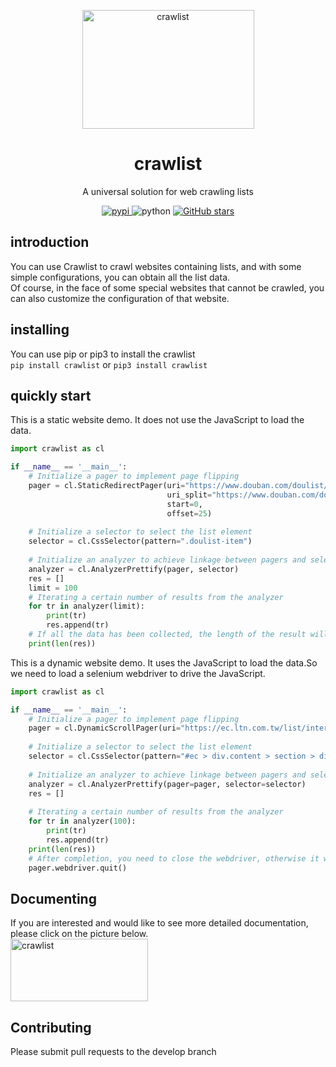 <!-- markdownlint-disable MD033 MD041 -->
<p align="center">
  <a href="https://github.com/WwwwwyDev/crawlist"><img src="https://s2.loli.net/2024/04/12/C9tV8wvzUPM7lgb.png" alt="crawlist" style="width:275px; height:190px" ></a>
</p>

<div align="center">

# crawlist

<!-- prettier-ignore-start -->
<!-- markdownlint-disable-next-line MD036 -->
A universal solution for web crawling lists
<!-- prettier-ignore-end -->

<p align="center">
  <a href="https://pypi.python.org/pypi/crawlist">
    <img src="https://img.shields.io/pypi/v/crawlist" alt="pypi">
  </a>
  <img src="https://img.shields.io/badge/python-3.8.0+-blue" alt="python">
  <a href="https://github.com/WwwwwyDev/crawlist/stargazers"><img src="https://img.shields.io/github/stars/WwwwwyDev/crawlist" alt="GitHub stars"style="max-width: 100%;">
  </a>
  <br/>
</p>
</div>


## introduction

You can use Crawlist to crawl websites containing lists, and with some simple configurations, you can obtain all the list data.\
Of course, in the face of some special websites that cannot be crawled, you can also customize the configuration of that website.

## installing
You can use pip or pip3 to install the crawlist\
`pip install crawlist` or `pip3 install crawlist`

## quickly start
This is a static website demo. It does not use the JavaScript to load the data.
```python
import crawlist as cl

if __name__ == '__main__':
    # Initialize a pager to implement page flipping 
    pager = cl.StaticRedirectPager(uri="https://www.douban.com/doulist/893264/?start=0&sort=seq&playable=0&sub_type=",
                                   uri_split="https://www.douban.com/doulist/893264/?start=%v&sort=seq&playable=0&sub_type=",
                                   start=0,
                                   offset=25) 
    
    # Initialize a selector to select the list element
    selector = cl.CssSelector(pattern=".doulist-item")
    
    # Initialize an analyzer to achieve linkage between pagers and selectors
    analyzer = cl.AnalyzerPrettify(pager, selector)
    res = []
    limit = 100
    # Iterating a certain number of results from the analyzer
    for tr in analyzer(limit): 
        print(tr)
        res.append(tr)
    # If all the data has been collected, the length of the result will be less than the limit
    print(len(res))
```
This is a dynamic website demo. It uses the JavaScript to load the data.So we need to load a selenium webdriver to drive the JavaScript.
```python
import crawlist as cl

if __name__ == '__main__':
    # Initialize a pager to implement page flipping 
    pager = cl.DynamicScrollPager(uri="https://ec.ltn.com.tw/list/international")
    
    # Initialize a selector to select the list element
    selector = cl.CssSelector(pattern="#ec > div.content > section > div.whitecon.boxTitle.boxText > ul > li")
    
    # Initialize an analyzer to achieve linkage between pagers and selectors
    analyzer = cl.AnalyzerPrettify(pager=pager, selector=selector)
    res = []
    
    # Iterating a certain number of results from the analyzer
    for tr in analyzer(100):
        print(tr)
        res.append(tr)
    print(len(res))
    # After completion, you need to close the webdriver, otherwise it will occupy your memory resources
    pager.webdriver.quit()

```

## Documenting
If you are interested and would like to see more detailed documentation, please click on the picture below.\
 <a href="https://wwydev.gitbook.io/crawlist/"><img src="https://s2.loli.net/2024/04/12/5gOBimSY4oklGys.png" alt="crawlist" style="width:220px; height:100px" ></a>

## Contributing
Please submit pull requests to the develop branch